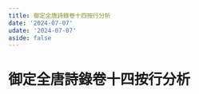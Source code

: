 ```yaml
---
title: 御定全唐詩錄卷十四按行分析
date: '2024-07-07'
udate: '2024-07-07'
aside: false
---
```

# 御定全唐詩錄卷十四按行分析

<LinePage :list="lines" :chapternum="14" />

<script setup>
const chapter = '卷十四';
import lines from '/data/qtsl/卷十四/lines.json'
</script>
